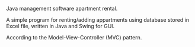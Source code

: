 Java management software apartment rental.

A simple program for renting/adding appartments using database stored in Excel file, written in Java and Swing for GUI.

According to the Model-View-Controller (MVC) pattern.
